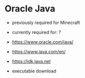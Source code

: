 # Oracle Java

- previously required for Minecraft
- currently required for: ?

- https://www.oracle.com/java/
- https://www.java.com/en/
- https://jdk.java.net

- executable download
